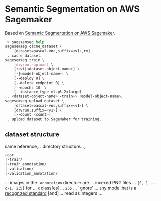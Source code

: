 # Semantic Segmentation on AWS Sagemaker

Based on [Semantic Segmentation on AWS Sagemaker](https://github.com/aws/amazon-sagemaker-examples/blob/main/introduction_to_amazon_algorithms/semantic_segmentation_pascalvoc/semantic_segmentation_pascalvoc.ipynb).

```bash
 > sagesemseg help
sagesemseg cache_dataset \
	[dataset=pascal-voc,suffix=<v1>,rm]
 . cache dataset.
sagesemseg train \
	[dryrun,~upload] \
	[test|<dataset-object-name>] \
	[-|<model-object-name>] \
	[--deploy 0] \
	[--delete_endpoint 0] \
	[--epochs 10] \
	[--instance_type ml.p3.2xlarge]
 . <dataset-object-name> -train-> <model-object-name>.
sagesemseg upload_dataset \
	[dataset=pascal-voc,suffix=<v1>] \
	[dryrun,suffix=<v1>] \
	[--count <count>]
 . upload dataset to SageMaker for training.
```

## dataset structure

same reference,... directory structure...,

```bash
root
|-train/
|-train_annotation/
|-validation/
|-validation_annotation/
```

... images in the `_annotation` directory are ... indexed PNG files ... `[0, 1 ... c-1, 255]` for ... `c` class[es] ... `255` ... 'ignore' ... any mode that is a [recognized standard](https://pillow.readthedocs.io/en/3.0.x/handbook/concepts.html#concept-modes) [and] ... read as integers ...

